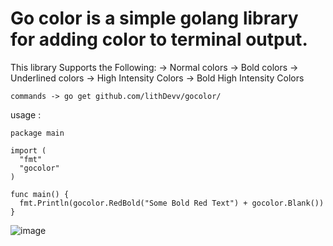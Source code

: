# Go color is a simple golang library for adding color to terminal output.
This library Supports the Following:
-> Normal colors
-> Bold colors 
-> Underlined colors
-> High Intensity Colors 
-> Bold High Intensity Colors

```commands -> go get github.com/lithDevv/gocolor/```

usage : 
```golang
package main

import (
  "fmt"
  "gocolor"
)

func main() {
  fmt.Println(gocolor.RedBold("Some Bold Red Text") + gocolor.Blank())
}
```
![image](https://user-images.githubusercontent.com/115331024/194685117-76217399-0e38-41cf-be83-31a6da9098fc.png)

